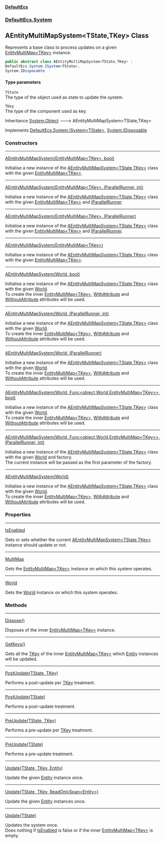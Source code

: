 #### [DefaultEcs](index.md 'index')
### [DefaultEcs.System](index.md#DefaultEcs_System 'DefaultEcs.System')
## AEntityMultiMapSystem&lt;TState,TKey&gt; Class
Represents a base class to process updates on a given [EntityMultiMap&lt;TKey&gt;](EntityMultiMap_TKey_.md 'DefaultEcs.EntityMultiMap&lt;TKey&gt;') instance.  
```csharp
public abstract class AEntityMultiMapSystem<TState,TKey> :
DefaultEcs.System.ISystem<TState>,
System.IDisposable
```
#### Type parameters
<a name='DefaultEcs_System_AEntityMultiMapSystem_TState_TKey__TState'></a>
`TState`  
The type of the object used as state to update the system.
  
<a name='DefaultEcs_System_AEntityMultiMapSystem_TState_TKey__TKey'></a>
`TKey`  
The type of the component used as key.
  

Inheritance [System.Object](https://docs.microsoft.com/en-us/dotnet/api/System.Object 'System.Object') &#129106; AEntityMultiMapSystem&lt;TState,TKey&gt;  

Implements [DefaultEcs.System.ISystem&lt;](ISystem_T_.md 'DefaultEcs.System.ISystem&lt;T&gt;')[TState](AEntityMultiMapSystem_TState_TKey_.md#DefaultEcs_System_AEntityMultiMapSystem_TState_TKey__TState 'DefaultEcs.System.AEntityMultiMapSystem&lt;TState,TKey&gt;.TState')[&gt;](ISystem_T_.md 'DefaultEcs.System.ISystem&lt;T&gt;'), [System.IDisposable](https://docs.microsoft.com/en-us/dotnet/api/System.IDisposable 'System.IDisposable')  
### Constructors

***
[AEntityMultiMapSystem(EntityMultiMap&lt;TKey&gt;, bool)](AEntityMultiMapSystem_TState_TKey__AEntityMultiMapSystem(EntityMultiMap_TKey__bool).md 'DefaultEcs.System.AEntityMultiMapSystem&lt;TState,TKey&gt;.AEntityMultiMapSystem(DefaultEcs.EntityMultiMap&lt;TKey&gt;, bool)')

Initialise a new instance of the [AEntityMultiMapSystem&lt;TState,TKey&gt;](AEntityMultiMapSystem_TState_TKey_.md 'DefaultEcs.System.AEntityMultiMapSystem&lt;TState,TKey&gt;') class with the given [EntityMultiMap&lt;TKey&gt;](EntityMultiMap_TKey_.md 'DefaultEcs.EntityMultiMap&lt;TKey&gt;').  

***
[AEntityMultiMapSystem(EntityMultiMap&lt;TKey&gt;, IParallelRunner, int)](AEntityMultiMapSystem_TState_TKey__AEntityMultiMapSystem(EntityMultiMap_TKey__IParallelRunner_int).md 'DefaultEcs.System.AEntityMultiMapSystem&lt;TState,TKey&gt;.AEntityMultiMapSystem(DefaultEcs.EntityMultiMap&lt;TKey&gt;, DefaultEcs.Threading.IParallelRunner, int)')

Initialise a new instance of the [AEntityMultiMapSystem&lt;TState,TKey&gt;](AEntityMultiMapSystem_TState_TKey_.md 'DefaultEcs.System.AEntityMultiMapSystem&lt;TState,TKey&gt;') class with the given [EntityMultiMap&lt;TKey&gt;](EntityMultiMap_TKey_.md 'DefaultEcs.EntityMultiMap&lt;TKey&gt;') and [IParallelRunner](IParallelRunner.md 'DefaultEcs.Threading.IParallelRunner').  

***
[AEntityMultiMapSystem(EntityMultiMap&lt;TKey&gt;, IParallelRunner)](AEntityMultiMapSystem_TState_TKey__AEntityMultiMapSystem(EntityMultiMap_TKey__IParallelRunner).md 'DefaultEcs.System.AEntityMultiMapSystem&lt;TState,TKey&gt;.AEntityMultiMapSystem(DefaultEcs.EntityMultiMap&lt;TKey&gt;, DefaultEcs.Threading.IParallelRunner)')

Initialise a new instance of the [AEntityMultiMapSystem&lt;TState,TKey&gt;](AEntityMultiMapSystem_TState_TKey_.md 'DefaultEcs.System.AEntityMultiMapSystem&lt;TState,TKey&gt;') class with the given [EntityMultiMap&lt;TKey&gt;](EntityMultiMap_TKey_.md 'DefaultEcs.EntityMultiMap&lt;TKey&gt;') and [IParallelRunner](IParallelRunner.md 'DefaultEcs.Threading.IParallelRunner').  

***
[AEntityMultiMapSystem(EntityMultiMap&lt;TKey&gt;)](AEntityMultiMapSystem_TState_TKey__AEntityMultiMapSystem(EntityMultiMap_TKey_).md 'DefaultEcs.System.AEntityMultiMapSystem&lt;TState,TKey&gt;.AEntityMultiMapSystem(DefaultEcs.EntityMultiMap&lt;TKey&gt;)')

Initialise a new instance of the [AEntityMultiMapSystem&lt;TState,TKey&gt;](AEntityMultiMapSystem_TState_TKey_.md 'DefaultEcs.System.AEntityMultiMapSystem&lt;TState,TKey&gt;') class with the given [EntityMultiMap&lt;TKey&gt;](EntityMultiMap_TKey_.md 'DefaultEcs.EntityMultiMap&lt;TKey&gt;').  

***
[AEntityMultiMapSystem(World, bool)](AEntityMultiMapSystem_TState_TKey__AEntityMultiMapSystem(World_bool).md 'DefaultEcs.System.AEntityMultiMapSystem&lt;TState,TKey&gt;.AEntityMultiMapSystem(DefaultEcs.World, bool)')

Initialise a new instance of the [AEntityMultiMapSystem&lt;TState,TKey&gt;](AEntityMultiMapSystem_TState_TKey_.md 'DefaultEcs.System.AEntityMultiMapSystem&lt;TState,TKey&gt;') class with the given [World](AEntityMultiMapSystem_TState_TKey__World.md 'DefaultEcs.System.AEntityMultiMapSystem&lt;TState,TKey&gt;.World').  
To create the inner [EntityMultiMap&lt;TKey&gt;](EntityMultiMap_TKey_.md 'DefaultEcs.EntityMultiMap&lt;TKey&gt;'), [WithAttribute](WithAttribute.md 'DefaultEcs.System.WithAttribute') and [WithoutAttribute](WithoutAttribute.md 'DefaultEcs.System.WithoutAttribute') attributes will be used.  

***
[AEntityMultiMapSystem(World, IParallelRunner, int)](AEntityMultiMapSystem_TState_TKey__AEntityMultiMapSystem(World_IParallelRunner_int).md 'DefaultEcs.System.AEntityMultiMapSystem&lt;TState,TKey&gt;.AEntityMultiMapSystem(DefaultEcs.World, DefaultEcs.Threading.IParallelRunner, int)')

Initialise a new instance of the [AEntityMultiMapSystem&lt;TState,TKey&gt;](AEntityMultiMapSystem_TState_TKey_.md 'DefaultEcs.System.AEntityMultiMapSystem&lt;TState,TKey&gt;') class with the given [World](AEntityMultiMapSystem_TState_TKey__World.md 'DefaultEcs.System.AEntityMultiMapSystem&lt;TState,TKey&gt;.World').  
To create the inner [EntityMultiMap&lt;TKey&gt;](EntityMultiMap_TKey_.md 'DefaultEcs.EntityMultiMap&lt;TKey&gt;'), [WithAttribute](WithAttribute.md 'DefaultEcs.System.WithAttribute') and [WithoutAttribute](WithoutAttribute.md 'DefaultEcs.System.WithoutAttribute') attributes will be used.  

***
[AEntityMultiMapSystem(World, IParallelRunner)](AEntityMultiMapSystem_TState_TKey__AEntityMultiMapSystem(World_IParallelRunner).md 'DefaultEcs.System.AEntityMultiMapSystem&lt;TState,TKey&gt;.AEntityMultiMapSystem(DefaultEcs.World, DefaultEcs.Threading.IParallelRunner)')

Initialise a new instance of the [AEntityMultiMapSystem&lt;TState,TKey&gt;](AEntityMultiMapSystem_TState_TKey_.md 'DefaultEcs.System.AEntityMultiMapSystem&lt;TState,TKey&gt;') class with the given [World](AEntityMultiMapSystem_TState_TKey__World.md 'DefaultEcs.System.AEntityMultiMapSystem&lt;TState,TKey&gt;.World').  
To create the inner [EntityMultiMap&lt;TKey&gt;](EntityMultiMap_TKey_.md 'DefaultEcs.EntityMultiMap&lt;TKey&gt;'), [WithAttribute](WithAttribute.md 'DefaultEcs.System.WithAttribute') and [WithoutAttribute](WithoutAttribute.md 'DefaultEcs.System.WithoutAttribute') attributes will be used.  

***
[AEntityMultiMapSystem(World, Func&lt;object,World,EntityMultiMap&lt;TKey&gt;&gt;, bool)](AEntityMultiMapSystem_TState_TKey__AEntityMultiMapSystem(World_Func_object_World_EntityMultiMap_TKey___bool).md 'DefaultEcs.System.AEntityMultiMapSystem&lt;TState,TKey&gt;.AEntityMultiMapSystem(DefaultEcs.World, System.Func&lt;object,DefaultEcs.World,DefaultEcs.EntityMultiMap&lt;TKey&gt;&gt;, bool)')

Initialise a new instance of the [AEntityMultiMapSystem&lt;TState,TKey&gt;](AEntityMultiMapSystem_TState_TKey_.md 'DefaultEcs.System.AEntityMultiMapSystem&lt;TState,TKey&gt;') class with the given [World](AEntityMultiMapSystem_TState_TKey__World.md 'DefaultEcs.System.AEntityMultiMapSystem&lt;TState,TKey&gt;.World').  
To create the inner [EntityMultiMap&lt;TKey&gt;](EntityMultiMap_TKey_.md 'DefaultEcs.EntityMultiMap&lt;TKey&gt;'), [WithAttribute](WithAttribute.md 'DefaultEcs.System.WithAttribute') and [WithoutAttribute](WithoutAttribute.md 'DefaultEcs.System.WithoutAttribute') attributes will be used.  

***
[AEntityMultiMapSystem(World, Func&lt;object,World,EntityMultiMap&lt;TKey&gt;&gt;, IParallelRunner, int)](AEntityMultiMapSystem_TState_TKey__AEntityMultiMapSystem(World_Func_object_World_EntityMultiMap_TKey___IParallelRunner_int).md 'DefaultEcs.System.AEntityMultiMapSystem&lt;TState,TKey&gt;.AEntityMultiMapSystem(DefaultEcs.World, System.Func&lt;object,DefaultEcs.World,DefaultEcs.EntityMultiMap&lt;TKey&gt;&gt;, DefaultEcs.Threading.IParallelRunner, int)')

Initialise a new instance of the [AEntityMultiMapSystem&lt;TState,TKey&gt;](AEntityMultiMapSystem_TState_TKey_.md 'DefaultEcs.System.AEntityMultiMapSystem&lt;TState,TKey&gt;') class with the given [World](AEntityMultiMapSystem_TState_TKey__World.md 'DefaultEcs.System.AEntityMultiMapSystem&lt;TState,TKey&gt;.World') and factory.  
The current instance will be passed as the first parameter of the factory.  

***
[AEntityMultiMapSystem(World)](AEntityMultiMapSystem_TState_TKey__AEntityMultiMapSystem(World).md 'DefaultEcs.System.AEntityMultiMapSystem&lt;TState,TKey&gt;.AEntityMultiMapSystem(DefaultEcs.World)')

Initialise a new instance of the [AEntityMultiMapSystem&lt;TState,TKey&gt;](AEntityMultiMapSystem_TState_TKey_.md 'DefaultEcs.System.AEntityMultiMapSystem&lt;TState,TKey&gt;') class with the given [World](AEntityMultiMapSystem_TState_TKey__World.md 'DefaultEcs.System.AEntityMultiMapSystem&lt;TState,TKey&gt;.World').  
To create the inner [EntityMultiMap&lt;TKey&gt;](EntityMultiMap_TKey_.md 'DefaultEcs.EntityMultiMap&lt;TKey&gt;'), [WithAttribute](WithAttribute.md 'DefaultEcs.System.WithAttribute') and [WithoutAttribute](WithoutAttribute.md 'DefaultEcs.System.WithoutAttribute') attributes will be used.  
### Properties

***
[IsEnabled](AEntityMultiMapSystem_TState_TKey__IsEnabled.md 'DefaultEcs.System.AEntityMultiMapSystem&lt;TState,TKey&gt;.IsEnabled')

Gets or sets whether the current [AEntityMultiMapSystem&lt;TState,TKey&gt;](AEntityMultiMapSystem_TState_TKey_.md 'DefaultEcs.System.AEntityMultiMapSystem&lt;TState,TKey&gt;') instance should update or not.  

***
[MultiMap](AEntityMultiMapSystem_TState_TKey__MultiMap.md 'DefaultEcs.System.AEntityMultiMapSystem&lt;TState,TKey&gt;.MultiMap')

Gets the [EntityMultiMap&lt;TKey&gt;](EntityMultiMap_TKey_.md 'DefaultEcs.EntityMultiMap&lt;TKey&gt;') instance on which this system operates.  

***
[World](AEntityMultiMapSystem_TState_TKey__World.md 'DefaultEcs.System.AEntityMultiMapSystem&lt;TState,TKey&gt;.World')

Gets the [World](World.md 'DefaultEcs.World') instance on which this system operates.  
### Methods

***
[Dispose()](AEntityMultiMapSystem_TState_TKey__Dispose().md 'DefaultEcs.System.AEntityMultiMapSystem&lt;TState,TKey&gt;.Dispose()')

Disposes of the inner [EntityMultiMap&lt;TKey&gt;](EntityMultiMap_TKey_.md 'DefaultEcs.EntityMultiMap&lt;TKey&gt;') instance.  

***
[GetKeys()](AEntityMultiMapSystem_TState_TKey__GetKeys().md 'DefaultEcs.System.AEntityMultiMapSystem&lt;TState,TKey&gt;.GetKeys()')

Gets all the [TKey](AEntityMultiMapSystem_TState_TKey_.md#DefaultEcs_System_AEntityMultiMapSystem_TState_TKey__TKey 'DefaultEcs.System.AEntityMultiMapSystem&lt;TState,TKey&gt;.TKey') of the inner [EntityMultiMap&lt;TKey&gt;](EntityMultiMap_TKey_.md 'DefaultEcs.EntityMultiMap&lt;TKey&gt;') which [Entity](Entity.md 'DefaultEcs.Entity') instances will be updated.  

***
[PostUpdate(TState, TKey)](AEntityMultiMapSystem_TState_TKey__PostUpdate(TState_TKey).md 'DefaultEcs.System.AEntityMultiMapSystem&lt;TState,TKey&gt;.PostUpdate(TState, TKey)')

Performs a post-update per [TKey](AEntityMultiMapSystem_TState_TKey_.md#DefaultEcs_System_AEntityMultiMapSystem_TState_TKey__TKey 'DefaultEcs.System.AEntityMultiMapSystem&lt;TState,TKey&gt;.TKey') treatment.  

***
[PostUpdate(TState)](AEntityMultiMapSystem_TState_TKey__PostUpdate(TState).md 'DefaultEcs.System.AEntityMultiMapSystem&lt;TState,TKey&gt;.PostUpdate(TState)')

Performs a post-update treatment.  

***
[PreUpdate(TState, TKey)](AEntityMultiMapSystem_TState_TKey__PreUpdate(TState_TKey).md 'DefaultEcs.System.AEntityMultiMapSystem&lt;TState,TKey&gt;.PreUpdate(TState, TKey)')

Performs a pre-update per [TKey](AEntityMultiMapSystem_TState_TKey_.md#DefaultEcs_System_AEntityMultiMapSystem_TState_TKey__TKey 'DefaultEcs.System.AEntityMultiMapSystem&lt;TState,TKey&gt;.TKey') treatment.  

***
[PreUpdate(TState)](AEntityMultiMapSystem_TState_TKey__PreUpdate(TState).md 'DefaultEcs.System.AEntityMultiMapSystem&lt;TState,TKey&gt;.PreUpdate(TState)')

Performs a pre-update treatment.  

***
[Update(TState, TKey, Entity)](AEntityMultiMapSystem_TState_TKey__Update(TState_TKey_Entity).md 'DefaultEcs.System.AEntityMultiMapSystem&lt;TState,TKey&gt;.Update(TState, TKey, DefaultEcs.Entity)')

Update the given [Entity](Entity.md 'DefaultEcs.Entity') instance once.  

***
[Update(TState, TKey, ReadOnlySpan&lt;Entity&gt;)](AEntityMultiMapSystem_TState_TKey__Update(TState_TKey_ReadOnlySpan_Entity_).md 'DefaultEcs.System.AEntityMultiMapSystem&lt;TState,TKey&gt;.Update(TState, TKey, System.ReadOnlySpan&lt;DefaultEcs.Entity&gt;)')

Update the given [Entity](Entity.md 'DefaultEcs.Entity') instances once.  

***
[Update(TState)](AEntityMultiMapSystem_TState_TKey__Update(TState).md 'DefaultEcs.System.AEntityMultiMapSystem&lt;TState,TKey&gt;.Update(TState)')

Updates the system once.  
Does nothing if [IsEnabled](AEntityMultiMapSystem_TState_TKey__IsEnabled.md 'DefaultEcs.System.AEntityMultiMapSystem&lt;TState,TKey&gt;.IsEnabled') is false or if the inner [EntityMultiMap&lt;TKey&gt;](EntityMultiMap_TKey_.md 'DefaultEcs.EntityMultiMap&lt;TKey&gt;') is empty.  
